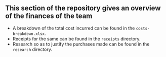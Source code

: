 ## This section of the repository gives an overview of the finances of the team

* A breakdown of the total cost incurred can be found in the `costs-breakdown.xlsx`.
* Receipts for the same can be found in the `receipts` directory.
* Research so as to justify the purchases made can be found in the `research` directory.
